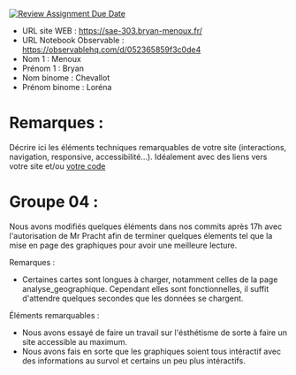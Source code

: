 [![Review Assignment Due Date](https://classroom.github.com/assets/deadline-readme-button-22041afd0340ce965d47ae6ef1cefeee28c7c493a6346c4f15d667ab976d596c.svg)](https://classroom.github.com/a/tzO_JqWG)

- URL site WEB : https://sae-303.bryan-menoux.fr/
- URL Notebook Observable : https://observablehq.com/d/052365859f3c0de4
- Nom 1 : Menoux
- Prénom 1 : Bryan
- Nom binome : Chevallot
- Prénom binome : Loréna

# Remarques :

Décrire ici les éléments techniques remarquables de votre site (interactions, navigation, responsive, accessibilité...).
Idéalement avec des liens vers votre site et/ou [votre code](https://github.blog/news-insights/product-news/relative-links-in-markup-files/)

# Groupe 04 :

Nous avons modifiés quelques éléments dans nos commits après 17h avec l'autorisation de Mr Pracht afin de terminer quelques élements tel que la mise en page des graphiques pour avoir une meilleure lecture.

Remarques :

- Certaines cartes sont longues à charger, notamment celles de la page analyse_geographique. Cependant elles sont fonctionnelles, il suffit d'attendre quelques secondes que les données se chargent.

Éléments remarquables :

- Nous avons essayé de faire un travail sur l'ésthétisme de sorte à faire un site accessible au maximum.
- Nous avons fais en sorte que les graphiques soient tous intéractif avec des informations au survol et certains un peu plus intéractifs.
